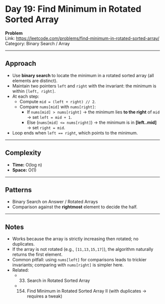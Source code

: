 # Day 19: Find Minimum in Rotated Sorted Array

**Problem**  
Link: https://leetcode.com/problems/find-minimum-in-rotated-sorted-array/  
Category: Binary Search / Array

---

## Approach
- Use **binary search** to locate the minimum in a rotated sorted array (all elements are distinct).
- Maintain two pointers `left` and `right` with the invariant: the minimum is within `[left, right]`.
- At each step:
  - Compute `mid = (left + right) // 2`.
  - Compare `nums[mid]` with `nums[right]`:
    - If `nums[mid] > nums[right]` → the minimum lies **to the right** of `mid` → set `left = mid + 1`.
    - Else (`nums[mid] <= nums[right]`) → the minimum is in **[left..mid]** → set `right = mid`.
- Loop ends when `left == right`, which points to the minimum.

---

## Complexity
- **Time:** O(log n)  
- **Space:** O(1)

---

## Patterns
- Binary Search on Answer / Rotated Arrays  
- Comparison against the **rightmost** element to decide the half.

---

## Notes
- Works because the array is strictly increasing then rotated; no duplicates.
- If the array is not rotated (e.g., `[11,13,15,17]`), the algorithm naturally returns the first element.
- Common pitfall: using `nums[left]` for comparisons leads to trickier invariants; comparing with `nums[right]` is simpler here.
- Related:  
  - 33. Search in Rotated Sorted Array  
  - 154. Find Minimum in Rotated Sorted Array II (with duplicates → requires a tweak)
